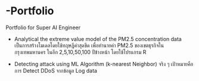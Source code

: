 # -Portfolio
Portfolio for Super AI Engineer

- Analytical the extreme value model of the PM2.5 concentration data
เป็นการสร้างโมเดลโดยใช้ทฤษฎีค่าสุดขีด เพื่อทำนายค่า PM2.5 ของเขตธุรกิจในกรุงเทพมหานคร ในอีก 2,5,10,50,100 ปีข้างหน้า โดยใช้โปรแกรม R

- Detecting attack using ML Algorithm (k-nearest Neighbor)
จริง ๆ เป้าหมายคือการ Detect DDoS จากข้อมูล Log data

